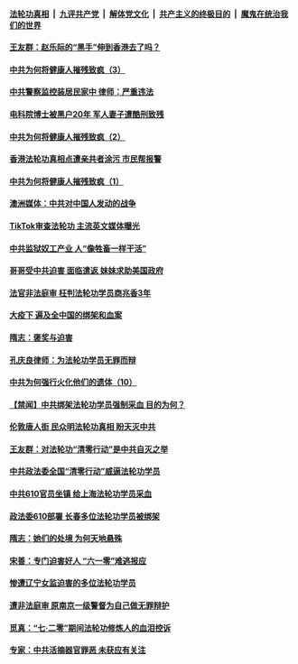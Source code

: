 

####  [法轮功真相](../../../../basic/blob/master/README.md?t=09010702) &nbsp;|&nbsp; [九评共产党](../../../../9ping.md/blob/master/README.md?t=09010702) &nbsp;|&nbsp; [解体党文化](../../../../jtdwh.md/blob/master/README.md?t=09010702)  &nbsp;|&nbsp; [共产主义的终极目的](../../../../gczydzjmd.md/blob/master/README.md?t=09010702) &nbsp;|&nbsp; [魔鬼在统治我们的世界](../../../../mgztzwmdsj.md/blob/master/README.md?t=09010702) 

#### [王友群：赵乐际的“黑手”伸到香港去了吗？](../pages/prog424/a102930431.md?t=09010702) 

#### [中共为何将健康人摧残致疯（3）](../pages/prog424/a102930124.md?t=09010702) 

#### [中共警察监控装居民家中 律师：严重违法](../pages/prog424/a102930082.md?t=09010702) 

#### [电科院博士被黑户20年 军人妻子遭酷刑致残](../pages/prog424/a102929730.md?t=09010702) 

#### [中共为何将健康人摧残致疯（2）](../pages/prog424/a102929689.md?t=09010702) 

#### [香港法轮功真相点遭亲共者涂污 市民帮报警](../pages/prog424/a102929604.md?t=09010702) 

#### [中共为何将健康人摧残致疯（1）](../pages/prog424/a102928795.md?t=09010702) 

#### [澳洲媒体：中共对中国人发动的战争](../pages/prog424/a102928790.md?t=09010702) 

#### [TikTok审查法轮功 主流英文媒体曝光](../pages/prog424/a102928120.md?t=09010702) 

#### [中共监狱奴工产业 人“像牲畜一样干活”](../pages/prog424/a102927908.md?t=09010702) 

#### [哥哥受中共迫害 面临遣返 妹妹求助美国政府](../pages/prog424/a102927341.md?t=09010702) 

#### [法官非法庭审 枉判法轮功学员商兆香3年](../pages/prog424/a102926577.md?t=09010702) 

#### [大疫下 遍及全中国的绑架和血案](../pages/prog424/a102926546.md?t=09010702) 

#### [隋志：褒奖与迫害](../pages/prog424/a102926230.md?t=09010702) 

#### [孔庆良律师：为法轮功学员无罪而辩](../pages/prog424/a102925726.md?t=09010702) 

#### [中共为何强行火化他们的遗体（10）](../pages/prog424/a102925710.md?t=09010702) 

#### [【禁闻】中共绑架法轮功学员强制采血 目的为何？](../pages/prog424/a102925441.md?t=09010702) 

#### [伦敦唐人街 民众明法轮功真相 盼天灭中共](../pages/prog424/a102925069.md?t=09010702) 

#### [王友群：对法轮功“清零行动”是中共自灭之举](../pages/prog424/a102925004.md?t=09010702) 

#### [中共政法委全国“清零行动”威逼法轮功学员](../pages/prog424/a102924708.md?t=09010702) 

#### [中共610官员坐镇 给上海法轮功学员采血](../pages/prog424/a102924606.md?t=09010702) 

#### [政法委610部署 长春多位法轮功学员被绑架](../pages/prog424/a102923869.md?t=09010702) 

#### [隋志：她们的处境 为何天地悬殊](../pages/prog424/a102924010.md?t=09010702) 

#### [宋善：专门迫害好人 “六一零”难逃报应](../pages/prog424/a102923987.md?t=09010702) 

#### [惨遭辽宁女监迫害的多位法轮功学员](../pages/prog424/a102923892.md?t=09010702) 

#### [遭非法庭审 原南京一级警督为自己做无罪辩护](../pages/prog424/a102923054.md?t=09010702) 

#### [觅真：“七·二零”期间法轮功修炼人的血泪控诉](../pages/prog424/a102922363.md?t=09010702) 

#### [专家：中共活摘器官罪恶 未获应有关注](../pages/prog424/a102922287.md?t=09010702) 


